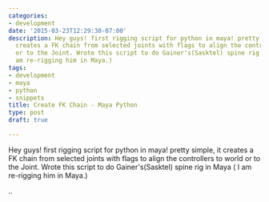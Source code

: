 ```yaml
---
categories:
- development
date: '2015-03-23T12:29:30-07:00'
description: Hey guys! first rigging script for python in maya! pretty simple, it
  creates a FK chain from selected joints with flags to align the controllers to world
  or to the Joint. Wrote this script to do Gainer's(Sasktel) spine rig in Maya ( I
  am re-rigging him in Maya.)
tags:
- development
- maya
- python
- snippets
title: Create FK Chain - Maya Python
type: post
draft: true

---
```

Hey guys! first rigging script for python in maya! pretty simple, it creates a FK chain from selected joints with flags to align the controllers to world or to the Joint. Wrote this script to do Gainer's(Sasktel) spine rig in Maya ( I am re-rigging him in Maya.)

..
<script src="https://gist.github.com/pepetd/5986d1c097d709648b0c919a71d7a38b.js"></script>